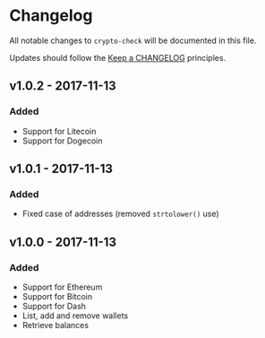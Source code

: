 # Changelog

All notable changes to `crypto-check` will be documented in this file.

Updates should follow the [Keep a CHANGELOG](http://keepachangelog.com/) principles.

## v1.0.2 - 2017-11-13

### Added
- Support for Litecoin
- Support for Dogecoin

## v1.0.1 - 2017-11-13

### Added
- Fixed case of addresses (removed `strtolower()` use)

## v1.0.0 - 2017-11-13

### Added
- Support for Ethereum
- Support for Bitcoin
- Support for Dash
- List, add and remove wallets
- Retrieve balances
